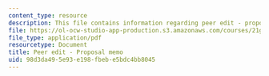 ```yaml
---
content_type: resource
description: This file contains information regarding peer edit - proposal memo.
file: https://ol-ocw-studio-app-production.s3.amazonaws.com/courses/21g-228-advanced-workshop-in-writing-for-social-sciences-and-architecture-els-spring-2007/98d3da495e93e198fbebe5bdc4bb8045_MIT21G.228S07_proposalEdit.pdf
file_type: application/pdf
resourcetype: Document
title: Peer edit - Proposal memo
uid: 98d3da49-5e93-e198-fbeb-e5bdc4bb8045
---
```

